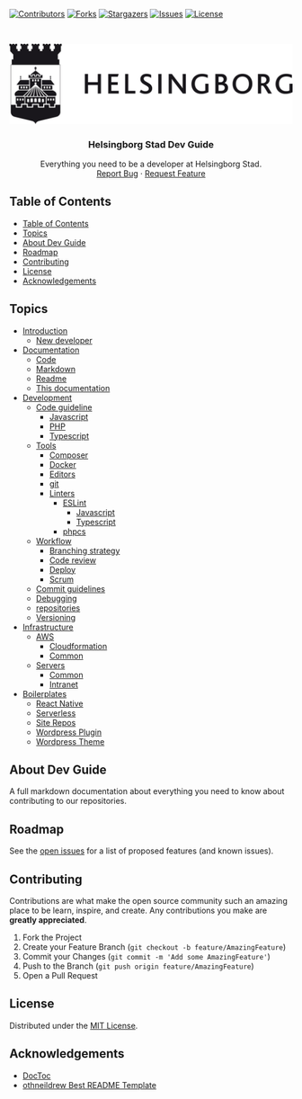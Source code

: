 <!-- SHIELDS -->
[![Contributors][contributors-shield]][contributors-url]
[![Forks][forks-shield]][forks-url]
[![Stargazers][stars-shield]][stars-url]
[![Issues][issues-shield]][issues-url]
[![License][license-shield]][license-url]


<br />
<p align="center">
  <a href="https://github.com/helsingborg-stad/dev-guide">
    <img src="images/logo.jpg" alt="Logo" width="600">
  </a>

  <h3 align="center">Helsingborg Stad Dev Guide</h3>

  <p align="center">
    Everything you need to be a developer at Helsingborg Stad.
    <br />
    <a href="https://github.com/helsingborg-stad/dev-guide/issues">Report Bug</a>
    ·
    <a href="https://github.com/helsingborg-stad/dev-guide/issues">Request Feature</a>
  </p>
</p>



## Table of Contents
- [Table of Contents](#table-of-contents)
- [Topics](#topics)
- [About Dev Guide](#about-dev-guide)
- [Roadmap](#roadmap)
- [Contributing](#contributing)
- [License](#license)
- [Acknowledgements](#acknowledgements)



## Topics
- [Introduction](/introduction)
    - [New developer](/introduction/new-developer.md)
- [Documentation](/documentation)
    - [Code](/documentation/code.md)
    - [Markdown](/documentation/markdown.md)
    - [Readme](/documentation/readme.md)
    - [This documentation](/documentation/this-documentation.md)
- [Development](/development)
    - [Code guideline](/development/code-guidelines)
        - [Javascript](/development/code-guidelines/javascript.md)
        - [PHP](/development/code-guidelines/php.md)
        - [Typescript](/development/code-guidelines/typescript.md)
    - [Tools](/development/tools)
        - [Composer](/development/tools/composer.md)
        - [Docker](/development/tools/docker.md)
        - [Editors](/development/tools/editors.md)
        - [git](/development/tools/git.md)
        - [Linters](/development/tools/linters)
            - [ESLint](/development/tools/linters/eslint)
                - [Javascript](/development/tools/linters/eslint/javascript.md)
                - [Typescript](/development/tools/linters/eslint/typescript.md)
            - [phpcs](/development/tools/linters/phpcs.md)
    - [Workflow](/development/workflow)
        - [Branching strategy](/development/workflow/branching-strategy.md)
        - [Code review](/development/workflow/code-review.md)
        - [Deploy](/development/workflow/deploy.md)
        - [Scrum](/development/workflow/scrum.md)
    - [Commit guidelines](/development/commit-guidelines.md)
    - [Debugging](/development/debugging.md)
    - [repositories](/development/repositories.md)
    - [Versioning](/development/versioning.md)
- [Infrastructure](/infrastructure)
    - [AWS](/infrastructure/aws)
        - [Cloudformation](/infrastructure/aws/cloudformation.md)
        - [Common](/infrastructure/aws/common.md)
    - [Servers](/infrastructure/servers)
        - [Common](/infrastructure/common.md)
        - [Intranet](/infrastructure/intranet.md)
- [Boilerplates](/boilerplates)
    - [React Native](/boilerplates/react-native)
    - [Serverless](/boilerplates/serverless)
    - [Site Repos](/boilerplates/site-repo)
    - [Wordpress Plugin](/boilerplates/wordpress-plugin)
    - [Wordpress Theme](/boilerplates/wordpress-theme)



## About Dev Guide

A full markdown documentation about everything you need to know about contributing to our repositories.



## Roadmap

See the [open issues][issues-url] for a list of proposed features (and known issues).



## Contributing

Contributions are what make the open source community such an amazing place to be learn, inspire, and create. Any contributions you make are **greatly appreciated**.

1. Fork the Project
2. Create your Feature Branch (`git checkout -b feature/AmazingFeature`)
3. Commit your Changes (`git commit -m 'Add some AmazingFeature'`)
4. Push to the Branch (`git push origin feature/AmazingFeature`)
5. Open a Pull Request



## License

Distributed under the [MIT License][license-url].



## Acknowledgements

- [DocToc](https://github.com/thlorenz/doctoc)
- [othneildrew Best README Template](https://github.com/othneildrew/Best-README-Template)




<!-- MARKDOWN LINKS & IMAGES -->
<!-- https://www.markdownguide.org/basic-syntax/#reference-style-links -->
[contributors-shield]: https://img.shields.io/github/contributors/helsingborg-stad/dev-guide.svg?style=flat-square
[contributors-url]: https://github.com/helsingborg-stad/dev-guide/graphs/contributors
[forks-shield]: https://img.shields.io/github/forks/helsingborg-stad/dev-guide.svg?style=flat-square
[forks-url]: https://github.com/helsingborg-stad/dev-guide/network/members
[stars-shield]: https://img.shields.io/github/stars/helsingborg-stad/dev-guide.svg?style=flat-square
[stars-url]: https://github.com/helsingborg-stad/dev-guide/stargazers
[issues-shield]: https://img.shields.io/github/issues/helsingborg-stad/dev-guide.svg?style=flat-square
[issues-url]: https://github.com/helsingborg-stad/dev-guide/issues
[license-shield]: https://img.shields.io/github/license/helsingborg-stad/dev-guide.svg?style=flat-square
[license-url]: https://raw.githubusercontent.com/helsingborg-stad/dev-guide/master/LICENSE